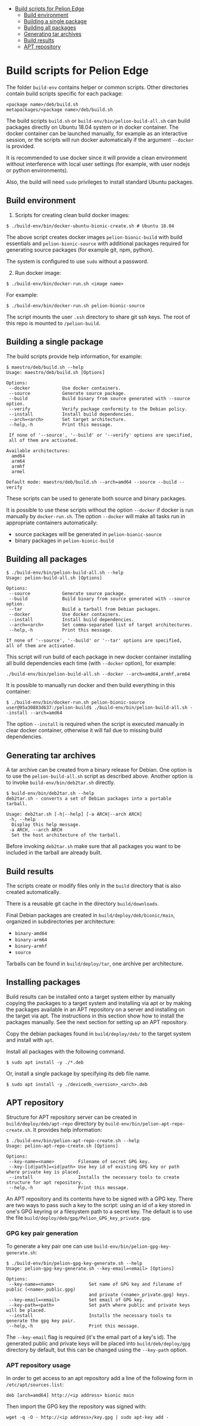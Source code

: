 
  * [Build scripts for Pelion Edge](#build-scripts-for-pelion-edge)
    * [Build environment](#build-environment)
    * [Building a single package](#building-a-single-package)
    * [Building all packages](#building-all-packages)
    * [Generating tar archives](#generating-tar-archives)
    * [Build results](#build-results)
    * [APT repository](#apt-repository)

# Build scripts for Pelion Edge

The  folder `build-env`  contains helper  or common  scripts. Other  directories
contain build scripts specific for each package:
```
<package name>/deb/build.sh
metapackages/<package name>/deb/build.sh
```

The build  scripts `build.sh`  or `build-env/bin/pelion-build-all.sh`  can build
packages directly  on Ubuntu  18.04 system  or in  docker container.  The docker
container can  be launched manually, for  example as an interactive  session, or
the  scripts  will  run  docker  automatically if  the  argument  `--docker`  is
provided.

It  is recommended  to use  docker  since it  will provide  a clean  environment
without interference with local user settings  (for example, with user nodejs or
python environments).

Also, the build will need `sudo` privileges to install standard Ubuntu packages.

## Build environment

1. Scripts for creating clean build docker images:
```
$ ./build-env/bin/docker-ubuntu-bionic-create.sh # Ubuntu 18.04
```

The  above  script  creates   docker  images  `pelion-bionic-build`  with  build
essentials  and `pelion-bionic-source`  with  additional  packages required  for
generating source packages (for example git, npm, python).

The system is configured to use `sudo` without a password.


2. Run docker image:
```
$ ./build-env/bin/docker-run.sh <image name>
```

For example:
```
$ ./build-env/bin/docker-run.sh pelion-bionic-source
```

The script mounts the user `.ssh` directory  to share git ssh keys.  The root of
this repo is mounted to `/pelion-build`.

## Building a single package

The build scripts provide help information, for example:

```
$ maestro/deb/build.sh --help
Usage: maestro/deb/build.sh [Options]

Options:
 --docker            Use docker containers.
 --source            Generate source package.
 --build             Build binary from source generated with --source option.
 --verify            Verify package conformity to the Debian policy.
 --install           Install build dependencies.
 --arch=<arch>       Set target architecture.
 --help,-h           Print this message.

 If none of '--source', '--build' or '--verify' options are specified,
 all of them are activated.

Available architectures:
  amd64
  arm64
  armhf
  armel

Default mode: maestro/deb/build.sh --arch=amd64 --source --build --verify
```

These scripts can be used to generate both source and binary packages.

It is possible to  use these scripts without the option  `--docker` if docker is
run manually by `docker-run.sh`.  The option  `--docker` will make all tasks run
in appropriate containers automatically:
* source packages will be generated in `pelion-bionic-source`
* binary packages in `pelion-bionic-build`

## Building all packages

```
$ ./build-env/bin/pelion-build-all.sh --help
Usage: pelion-build-all.sh [Options]

Options:
 --source            Generate source package.
 --build             Build binary from source generated with --source option.
 --tar               Build a tarball from Debian packages.
 --docker            Use docker containers.
 --install           Install build dependencies.
 --arch=<arch>       Set comma-separated list of target architectures.
 --help,-h           Print this message.

If none of '--source', '--build' or '--tar' options are specified,
all of them are activated.

```

This script  will run build of  each package in new  docker container installing
all build dependencies each time (with `--docker` option), for example:
```
./build-env/bin/pelion-build-all.sh --docker --arch=amd64,armhf,arm64
```

It  is  possible to  manually  run  docker and  then  build  everything in  this
container:
```
$ ./build-env/bin/docker-run.sh pelion-bionic-source
user@95a30883d637:/pelion-build$ ./build-env/bin/pelion-build-all.sh --install --arch=amd64
```

The option `--install` is required when the script is executed manually in clear
docker container, otherwise it will fail due to missing build dependencies.

## Generating tar archives

A tar archive can be created from a binary release for Debian.  One option is to
use the `pelion-build-all.sh`  script as described above.  Another  option is to
invoke `build-env/bin/deb2tar.sh` directly.

```
$ build-env/bin/deb2tar.sh --help
deb2tar.sh - converts a set of Debian packages into a portable tarball.

Usage: deb2tar.sh [-h|--help] [-a ARCH|--arch ARCH]
 -h, --help
  Display this help message.
 -a ARCH, --arch ARCH
  Set the host architecture of the tarball.
```

Before invoking `deb2tar.sh` make sure that all packages you want to be included
in the tarball are already built.

## Build results

The scripts create  or modify files only  in the `build` directory  that is also
created automatically.

There is a reusable git cache in the directory `build/downloads`.

Final Debian  packages are created in  `build/deploy/deb/bionic/main`, organized
in subdirectories per architecture:
* `binary-amd64`
* `binary-arm64`
* `binary-armhf`
* `source`

Tarballs can be found in `build/deploy/tar`, one archive per architecture.

## Installing packages

Build results can be installed onto a target system either by manually
copying the packages to a target system and installing via apt or by
making the packages available in an APT repository on a server and installing
on the target via apt. The instructions in this section show how to install
the packages manually.  See the next section for setting up an APT repository.

Copy the debian packages found in `build/deploy/deb/` to the
target system and install with `apt`.

Install all packages with the following command.
```
$ sudo apt install -y ./*.deb
```

Or, install a single package by specifying its deb file name.
```
$ sudo apt install -y ./devicedb_<version>_<arch>.deb
```

## APT repository

Structure for APT repository server can be created in `build/deploy/deb/apt-repo`
directory by `build-env/bin/pelion-apt-repo-create.sh`. It provides help
information:

```
$ ./build-env/bin/pelion-apt-repo-create.sh --help
Usage: pelion-apt-repo-create.sh [Options]

Options:
 --key-name=<name>         Filename of secret GPG key.
 --key-[id|path]=<id|path> Use key id of existing GPG key or path where private key is placed.
 --install                 Installs the necessary tools to create structure for apt repository.
 --help,-h                 Print this message.

```

An APT repository and its contents have to  be signed with a GPG key.  There are
two ways to pass such a key to the  script: using an id of a key stored in one's
GPG keyring or a filesystem path to a secret key. The default is to use the file
`build/deploy/deb/gpg/Pelion_GPG_key_private.gpg`.

### GPG key pair generation

To generate a key pair one can use `build-env/bin/pelion-gpg-key-generate.sh`:
```
$ ./build-env/bin/pelion-gpg-key-generate.sh --help
Usage: pelion-gpg-key-generate.sh --key-email=<email> [Options]

Options:
 --key-name=<name>             Set name of GPG key and filename of public (<name>_public.gpg)
                               and private (<name>_private.gpg) keys.
 --key-email=<email>           Set email of GPG key.
 --key-path=<path>             Set path where public and private keys will be placed.
 --install                     Installs the necessary tools to generate the gpg key pair.
 --help,-h                     Print this message.

```

The `--key-email`  flag is required  (it's the email part  of a key's  id).  The
generated public  and private  keys will  be placed  into `build/deb/deploy/gpg`
directory by default, but this can be changed using the `--key-path` option.

### APT repository usage

In order to get access to an apt  repository add a line of the following form in
`/etc/apt/sources.list`:
```
deb [arch=amd64] http://<ip address> bionic main
```

Then import the GPG key the repository was signed with:
```
wget -q -O - http://<ip address>/key.gpg | sudo apt-key add -
```
